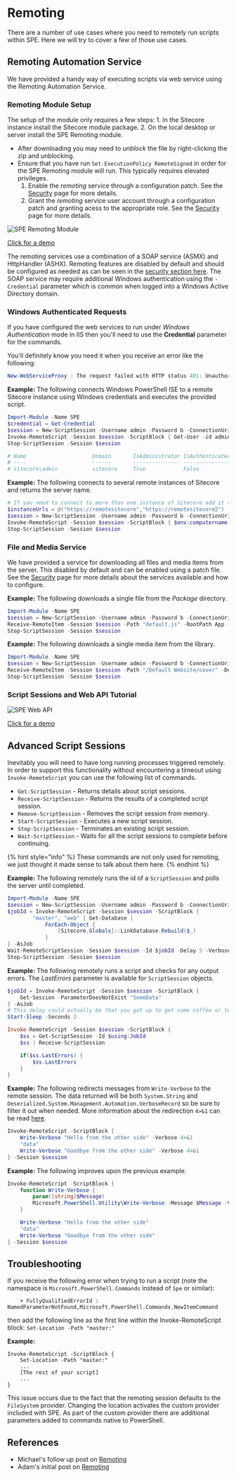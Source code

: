 # Remoting

There are a number of use cases where you need to remotely run scripts within SPE. Here we will try to cover a few of those use cases.

## Remoting Automation Service

We have provided a handy way of executing scripts via web service using the Remoting Automation Service.

### Remoting Module Setup

The setup of the module only requires a few steps: 1. In the Sitecore instance install the Sitecore module package. 2. On the local desktop or server install the SPE Remoting module.

* After downloading you may need to _unblock_ the file by right-clicking the zip and unblocking.
* Ensure that you have run `Set-ExecutionPolicy RemoteSigned` in order for the SPE Remoting module will run. This typically requires elevated privileges.
  1. Enable the _remoting_ service through a configuration patch. See the [Security](security/) page for more details.
  2. Grant the _remoting_ service user account through a configuration patch and granting acess to the appropriate role. See the [Security](security/) page for more details.

![SPE Remoting Module](https://img.youtube.com/vi/fGvT8eDdWrg/0.jpg)

[Click for a demo](https://www.youtube.com/watch?v=fGvT8eDdWrg)

The remoting services use a combination of a SOAP service \(ASMX\) and HttpHandler \(ASHX\). Remoting features are disabled by default and should be configured as needed as can be seen in the [security section here](security/). The SOAP service may require additional Windows authentication using the `-Credential` parameter which is common when logged into a Windows Active Directory domain.

### Windows Authenticated Requests

If you have configured the web services to run under _Windows Authentication_ mode in IIS then you'll need to use the **Credential** parameter for the commands.

You'll definitely know you need it when you receive an error like the following:

```powershell
New-WebServiceProxy : The request failed with HTTP status 401: Unauthorized.
```

**Example:** The following connects Windows PowerShell ISE to a remote Sitecore instance using Windows credentials and executes the provided script.

```powershell
Import-Module -Name SPE
$credential = Get-Credential
$session = New-ScriptSession -Username admin -Password b -ConnectionUri https://remotesitecore -Credential $credential
Invoke-RemoteScript -Session $session -ScriptBlock { Get-User -id admin }
Stop-ScriptSession -Session $session

# Name                     Domain       IsAdministrator IsAuthenticated
# ----                     ------       --------------- ---------------
# sitecore\admin           sitecore     True            False
```

**Example:** The following connects to several remote instances of Sitecore and returns the server name.

```powershell
# If you need to connect to more than one instance of Sitecore add it to the list.
$instanceUrls = @("https://remotesitecore","https://remotesitecore2")
$session = New-ScriptSession -Username admin -Password b -ConnectionUri $instanceUrls
Invoke-RemoteScript -Session $session -ScriptBlock { $env:computername }
Stop-ScriptSession -Session $session
```

### File and Media Service

We have provided a service for downloading all files and media items from the server. This disabled by default and can be enabled using a patch file. See the [Security](security/) page for more details about the services available and how to configure.

**Example:** The following downloads a single file from the _Package_ directory.

```powershell
Import-Module -Name SPE
$session = New-ScriptSession -Username admin -Password b -ConnectionUri https://remotesitecore
Receive-RemoteItem -Session $session -Path "default.js" -RootPath App -Destination "C:\Files\"
Stop-ScriptSession -Session $session
```

**Example:** The following downloads a single media item from the library.

```powershell
Import-Module -Name SPE
$session = New-ScriptSession -Username admin -Password b -ConnectionUri https://remotesitecore
Receive-RemoteItem -Session $session -Path "/Default Website/cover" -Destination "C:\Images\" -Database master
Stop-ScriptSession -Session $session
```

### Script Sessions and Web API Tutorial

![SPE Web API](https://img.youtube.com/vi/SmZBGKOryzQ/0.jpg)

[Click for a demo](https://www.youtube.com/watch?v=SmZBGKOryzQ)

## Advanced Script Sessions

Inevitably you will need to have long running processes triggered remotely. In order to support this functionality without encountering a timeout using `Invoke-RemoteScript` you can use the following list of commands.

* `Get-ScriptSession` - Returns details about script sessions.
* `Receive-ScriptSession` - Returns the results of a completed script session.
* `Remove-ScriptSession` - Removes the script session from memory.
* `Start-ScriptSession` - Executes a new script session.
* `Stop-ScriptSession` - Terminates an existing script session.
* `Wait-ScriptSession` - Waits for all the script sessions to complete before continuing.

{% hint style="info" %}
These commands are not only used for remoting, we just thought it made sense to talk about them here.
{% endhint %}

**Example:** The following remotely runs the id of a `ScriptSession` and polls the server until completed.

```powershell
Import-Module -Name SPE
$session = New-ScriptSession -Username admin -Password b -ConnectionUri https://remotesitecore
$jobId = Invoke-RemoteScript -Session $session -ScriptBlock {
        "master", "web" | Get-Database | 
            ForEach-Object { 
                [Sitecore.Globals]::LinkDatabase.Rebuild($_)
            }
} -AsJob
Wait-RemoteScriptSession -Session $session -Id $jobId -Delay 5 -Verbose
Stop-ScriptSession -Session $session
```

**Example:** The following remotely runs a script and checks for any output errors. The _LastErrors_ parameter is available for `ScriptSession` objects.

```powershell
$jobId = Invoke-RemoteScript -Session $session -ScriptBlock {
    Get-Session -ParameterDoesNotExist "SomeData"
} -AsJob
# This delay could actually be that you got up to get some coffee or tea.
Start-Sleep -Seconds 2

Invoke-RemoteScript -Session $session -ScriptBlock {
    $ss = Get-ScriptSession -Id $using:JobId
    $ss | Receive-ScriptSession

    if($ss.LastErrors) {
        $ss.LastErrors
    }
}
```

**Example:** The following redirects messages from `Write-Verbose` to the remote session. The data returned will be both `System.String` and `Deserialized.System.Management.Automation.VerboseRecord` so be sure to filter it out when needed. More information about the redirection `4>&1` can be read [here](https://github.com/SitecorePowerShell/Book/tree/a1cbd06eba0aad8913e553f4aaa08de0412c635a/[https:/blogs.technet.microsoft.com/heyscriptingguy/2014/03/30/understanding-streams-redirection-and-write-host-in-powershell/]/README.md).

```powershell
Invoke-RemoteScript -ScriptBlock {
    Write-Verbose "Hello from the other side" -Verbose 4>&1
    "data"    
    Write-Verbose "Goodbye from the other side" -Verbose 4>&1
} -Session $session
```

**Example:** The following improves upon the previous example.

```powershell
Invoke-RemoteScript -ScriptBlock {
    function Write-Verbose {
        param([string]$Message)
        Microsoft.PowerShell.Utility\Write-Verbose -Message $Message -Verbose 4>&1
    }

    Write-Verbose "Hello from the other side"
    "data"    
    Write-Verbose "Goodbye from the other side"
} -Session $session
```

## Troubleshooting

If you receive the following error when trying to run a script (note the namespace is `Microsoft.PowerShell.Commands` instead of `Spe` or similar):

```
    + FullyQualifiedErrorId : NamedParameterNotFound,Microsoft.PowerShell.Commands.NewItemCommand
```

then add the following line as the first line within the Invoke-RemoteScript block: `Set-Location -Path "master:"`

**Example:**
```
Invoke-RemoteScript -ScriptBlock {
    Set-Location -Path "master:"
    ...
    [The rest of your script]
    ...
}
```

This issue occurs due to the fact that the remoting session defaults to the `FileSystem` provider. Changing the location activates the custom provider included with SPE. As part of the custom provider there are additional parameters added to commands native to PowerShell.

## References

* Michael's follow up post on [Remoting](https://michaellwest.blogspot.com/2015/07/sitecore-powershell-extensions-remoting.html)
* Adam's initial post on [Remoting](https://blog.najmanowicz.com/2014/10/10/sitecore-powershell-extensions-remoting/)

